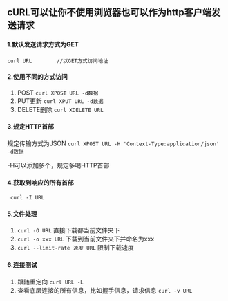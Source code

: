 ## cURL可以让你不使用浏览器也可以作为http客户端发送请求

#### 1.默认发送请求方式为GET

```
curl URL 		//以GET方式访问地址
```

#### 2.使用不同的方式访问

1. POST	`curl XPOST URL -d数据`  
2. PUT更新   `curl XPUT URL -d数据`
3. DELETE删除  `curl XDELETE URL `

#### 3.规定HTTP首部

规定传输方式为JSON   `curl XPOST URL -H 'Context-Type:application/json' -d数据`

-H可以添加多个，规定多喝HTTP首部

#### 4.获取到响应的所有首部

` curl -I URL`

#### 5.文件处理

1. `curl -O URL`  直接下载都当前文件夹下
2. `curl -o xxx URL` 下载到当前文件夹下并命名为xxx
3. `curl --limit-rate 速度 URL`  限制下载速度

#### 6.连接测试

1. 跟随重定向  `curl URL -L`
2. 查看底层连接的所有信息，比如握手信息，请求信息  `curl -v URL`